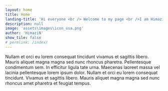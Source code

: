 ```yaml
---
layout: home
title: Home
landing-title: 'Hi everyone <br /> Welcome to my page <br />I am HimaziN'
description: null
image: 'assets\images\icon_usa.png'
author: 'HimaziN'
show_tile: false
# permlink: /index/
---
```


Nullam et orci eu lorem consequat tincidunt vivamus et sagittis libero. Mauris aliquet magna magna sed nunc rhoncus pharetra. Pellentesque condimentum sem. In efficitur ligula tate urna. Maecenas laoreet massa vel lacinia pellentesque lorem ipsum dolor. Nullam et orci eu lorem consequat tincidunt. Vivamus et sagittis libero. Mauris aliquet magna magna sed nunc rhoncus amet pharetra et feugiat tempus.
